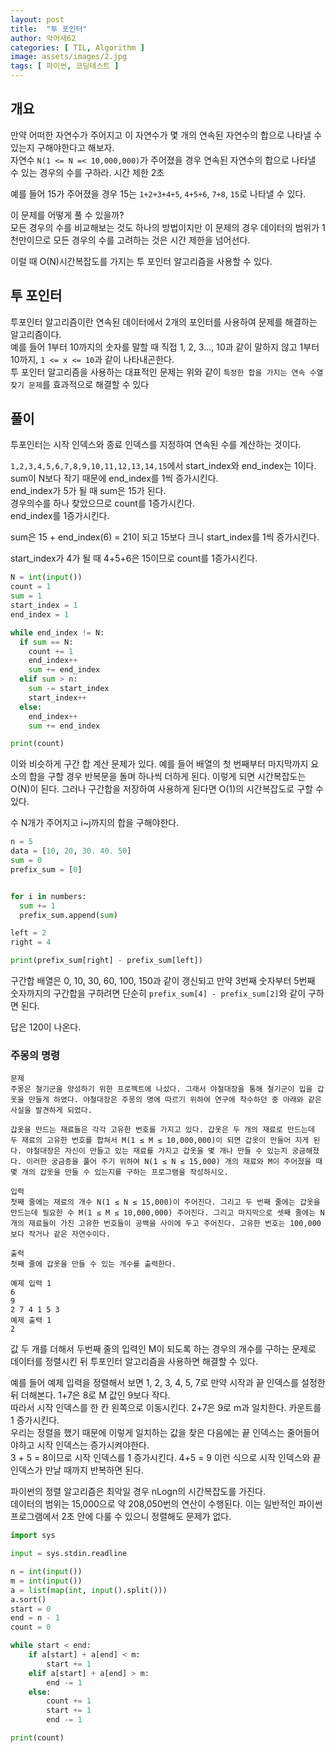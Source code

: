 ```yaml
---
layout: post
title:  "투 포인터"
author: 악어새62
categories: [ TIL, Algorithm ]
image: assets/images/2.jpg
tags: [ 파이썬, 코딩테스트 ]
---
```

## 개요

만약 어떠한 자연수가 주어지고 이 자연수가 몇 개의 연속된 자연수의 합으로 나타낼 수 있는지 구해야한다고 해보자.  
자연수 `N(1 <= N =< 10,000,000)`가 주어졌을 경우 연속된 자연수의 합으로 나타낼 수 있는 경우의 수를 구하라. 시간 제한 2초

예를 들어 15가 주어졌을 경우 15는 `1+2+3+4+5`, `4+5+6`, `7+8`, `15`로 나타낼 수 있다.

이 문제를 어떻게 풀 수 있을까?  
모든 경우의 수를 비교해보는 것도 하나의 방법이지만 이 문제의 경우 데이터의 범위가 1천만이므로 모든 경우의 수를 고려하는 것은 시간 제한을 넘어선다.

이럴 때 O(N)시간복잡도를 가지는 투 포인터 알고리즘을 사용할 수 있다.

## 투 포인터

투포인터 알고리즘이란 연속된 데이터에서 2개의 포인터를 사용하여 문제를 해결하는 알고리즘이다.  
예를 들어 1부터 10까지의 숫자를 말할 때 직접 1, 2, 3..., 10과 같이 말하지 않고 1부터 10까지, `1 <= x <= 10`과 같이 나타내곤한다.  
투 포인터 알고리즘을 사용하는 대표적인 문제는 위와 같이 `특정한 합을 가지는 연속 수열 찾기 문제`를 효과적으로 해결할 수 있다

## 풀이

투포인터는 시작 인덱스와 종료 인덱스를 지정하여 연속된 수를 계산하는 것이다.

`1,2,3,4,5,6,7,8,9,10,11,12,13,14,15`에서 start_index와 end_index는 1이다.  
sum이 N보다 작기 때문에 end_index를 1씩 증가시킨다.  
end_index가 5가 될 때 sum은 15가 된다.  
경우의수를 하나 찾았으므로 count를 1증가시킨다.  
end_index를 1증가시킨다.  

sum은 15 + end_index(6) = 21이 되고 15보다 크니 start_index를 1씩 증가시킨다.

start_index가 4가 될 때 4+5+6은 15이므로 count를 1증가시킨다. 

```python
N = int(input())
count = 1
sum = 1
start_index = 1
end_index = 1

while end_index != N:
  if sum == N:
    count += 1
    end_index++
    sum += end_index
  elif sum > n:
    sum -= start_index
    start_index++
  else:
    end_index++
    sum += end_index

print(count)
```
이와 비슷하게 구간 합 계산 문제가 있다. 
예를 들어 배열의 첫 번째부터 마지막까지 요소의 합을 구할 경우 반복문을 돌며 하나씩 더하게 된다. 이렇게 되면 시간복잡도는 O(N)이 된다. 그러나 구간합을 저장하여 사용하게 된다면 O(1)의 시간복잡도로 구할 수 있다.

수 N개가 주어지고 i~j까지의 합을 구해야한다.  
```python
n = 5
data = [10, 20, 30. 40. 50]
sum = 0
prefix_sum = [0]


for i in numbers:
  sum += 1
  prefix_sum.append(sum)

left = 2
right = 4

print(prefix_sum[right] - prefix_sum[left])
```
구간합 배열은 0, 10, 30, 60, 100, 150과 같이 갱신되고 만약 3번째 숫자부터 5번째 숫자까지의 구간합을 구하려면 단순히
`prefix_sum[4] - prefix_sum[2]`와 같이 구하면 된다. 

답은 120이 나온다.

### 주몽의 명령

```문제설명
문제
주몽은 철기군을 양성하기 위한 프로젝트에 나섰다. 그래서 야철대장을 통해 철기군이 입을 갑옷을 만들게 하였다. 야철대장은 주몽의 명에 따르기 위하여 연구에 착수하던 중 아래와 같은 사실을 발견하게 되었다.

갑옷을 만드는 재료들은 각각 고유한 번호를 가지고 있다. 갑옷은 두 개의 재료로 만드는데 두 재료의 고유한 번호를 합쳐서 M(1 ≤ M ≤ 10,000,000)이 되면 갑옷이 만들어 지게 된다. 야철대장은 자신이 만들고 있는 재료를 가지고 갑옷을 몇 개나 만들 수 있는지 궁금해졌다. 이러한 궁금증을 풀어 주기 위하여 N(1 ≤ N ≤ 15,000) 개의 재료와 M이 주어졌을 때 몇 개의 갑옷을 만들 수 있는지를 구하는 프로그램을 작성하시오.

입력
첫째 줄에는 재료의 개수 N(1 ≤ N ≤ 15,000)이 주어진다. 그리고 두 번째 줄에는 갑옷을 만드는데 필요한 수 M(1 ≤ M ≤ 10,000,000) 주어진다. 그리고 마지막으로 셋째 줄에는 N개의 재료들이 가진 고유한 번호들이 공백을 사이에 두고 주어진다. 고유한 번호는 100,000보다 작거나 같은 자연수이다.

출력
첫째 줄에 갑옷을 만들 수 있는 개수를 출력한다.

예제 입력 1 
6
9
2 7 4 1 5 3
예제 출력 1 
2
```

값 두 개를 더해서 두번째 줄의 입력인 M이 되도록 하는 경우의 개수를 구하는 문제로 데이터를 정렬시킨 뒤 투포인터 알고리즘을 사용하면 해결할 수 있다.  

예를 들어 예제 입력을 정렬해서 보면 1, 2, 3, 4, 5, 7로 만약 시작과 끝 인덱스를 설정한 뒤 더해본다. 1+7은 8로 M 값인 9보다 작다.  
따라서 시작 인덱스를 한 칸 왼쪽으로 이동시킨다. 2+7은 9로 m과 일치한다. 카운트를 1 증가시킨다.  
우리는 정렬을 했기 때문에 이렇게 일치하는 값을 찾은 다음에는 끝 인덱스는 줄어들어야하고 시작 인덱스는 증가시켜야한다.  
3 + 5 = 8이므로 시작 인덱스를 1 증가시킨다. 4+5 = 9 이런 식으로 시작 인덱스와 끝 인덱스가 만날 때까지 반복하면 된다.  

파이썬의 정렬 알고리즘은 최악일 경우 nLogn의 시간복잡도를 가진다.  
데이터의 범위는 15,000으로 약 208,050번의 연산이 수행된다. 이는 일반적인 파이썬 프로그램에서 2초 안에 다룰 수 있으니 정렬해도 문제가 없다.

```py
import sys

input = sys.stdin.readline

n = int(input())
m = int(input())
a = list(map(int, input().split()))
a.sort()
start = 0
end = n - 1
count = 0

while start < end:
    if a[start] + a[end] < m:
        start += 1
    elif a[start] + a[end] > m:
        end -= 1
    else:
        count += 1
        start += 1
        end -= 1

print(count)
```